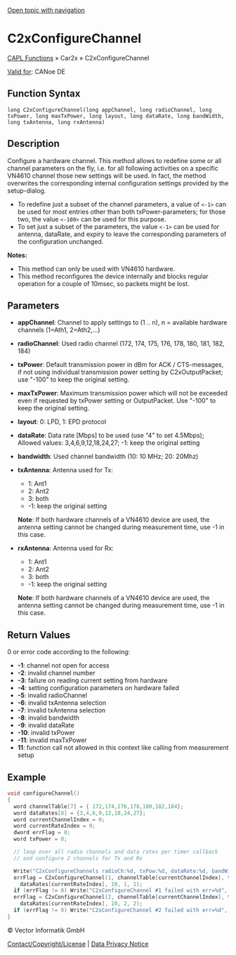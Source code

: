 [Open topic with navigation](../../../../../CANoeDEFamily.htm#Topics/CAPLFunctions/Car2x/Functions/CAPLfunctionC2xConfigureChannel.md)

# C2xConfigureChannel

[CAPL Functions](../../CAPLfunctions.md) » Car2x » C2xConfigureChannel

[Valid for](../../../Shared/FeatureAvailability.md): CANoe DE

## Function Syntax

```
long C2xConfigureChannel(long appChannel, long radioChannel, long txPower, long maxTxPower, long layout, long dataRate, long bandWidth, long txAntenna, long rxAntenna)
```

## Description

Configure a hardware channel. This method allows to redefine some or all channel parameters on the fly, i.e. for all following activities on a specific VN4610 channel those new settings will be used. In fact, the method overwrites the corresponding internal configuration settings provided by the setup-dialog.

- To redefine just a subset of the channel parameters, a value of `<-1>` can be used for most entries other than both txPower-parameters; for those two, the value `<-100>` can be used for this purpose.
- To set just a subset of the parameters, the value `<-1>` can be used for antenna, dataRate, and expiry to leave the corresponding parameters of the configuration unchanged.

**Notes:**

- This method can only be used with VN4610 hardware.
- This method reconfigures the device internally and blocks regular operation for a couple of 10msec, so packets might be lost.

## Parameters

- **appChannel**: Channel to apply settings to (1 .. n), n = available hardware channels (1=Ath1, 2=Ath2,…)
- **radioChannel**: Used radio channel (172, 174, 175, 176, 178, 180, 181, 182, 184)
- **txPower**: Default transmission power in dBm for ACK / CTS-messages, if not using individual transmission power setting by C2xOutputPacket; use "-100" to keep the original setting.
- **maxTxPower**: Maximum transmission power which will not be exceeded even if requested by txPower setting or OutputPacket. Use "-100" to keep the original setting.
- **layout**: 0: LPD, 1: EPD protocol
- **dataRate**: Data rate [Mbps] to be used (use "4" to set 4.5Mbps); Allowed values: 3,4,6,9,12,18,24,27; -1: keep the original setting
- **bandwidth**: Used channel bandwidth (10: 10 MHz; 20: 20Mhz)
- **txAntenna**: Antenna used for Tx:
  - 1: Ant1
  - 2: Ant2
  - 3: both
  - -1: keep the original setting

  **Note**: If both hardware channels of a VN4610 device are used, the antenna setting cannot be changed during measurement time, use -1 in this case.

- **rxAntenna**: Antenna used for Rx:
  - 1: Ant1
  - 2: Ant2
  - 3: both
  - -1: keep the original setting

  **Note**: If both hardware channels of a VN4610 device are used, the antenna setting cannot be changed during measurement time, use -1 in this case.

## Return Values

0 or error code according to the following:

- **-1**: channel not open for access
- **-2**: invalid channel number
- **-3**: failure on reading current setting from hardware
- **-4**: setting configuration parameters on hardware failed
- **-5**: invalid radioChannel
- **-6**: invalid txAntenna selection
- **-7**: invalid txAntenna selection
- **-8**: invalid bandwidth
- **-9**: invalid dataRate
- **-10**: invalid txPower
- **-11**: invalid maxTxPower
- **11**: function call not allowed in this context like calling from measurement setup

## Example

```c
void configureChannel()
{
  word channelTable[7] = { 172,174,176,178,180,182,184};
  word dataRates[8] = {3,4,6,9,12,18,24,27};
  word currentChannelIndex = 0;
  word currentRateIndex = 0;
  dword errFlag = 0;
  word txPower = 0;

  // loop over all radio channels and data rates per timer callback
  // and configure 2 channels for Tx and Rx

  Write("C2xConfigureChannels radioCh:%d, txPow:%d, dataRate:%d, bandWidth:%d", channelTable[currentChannelIndex], txPower, dataRates[currentRateIndex], 10);
  errFlag = C2xConfigureChannel(1, channelTable[currentChannelIndex], txPower, 25, 1,
    dataRates[currentRateIndex], 10, 1, 1);
  if (errFlag != 0) Write("C2xConfigureChannel #1 failed with err=%d", errFlag);
  errFlag = C2xConfigureChannel(2, channelTable[currentChannelIndex], txPower, 25, 1,
    dataRates[currentRateIndex], 10, 2, 2);
  if (errFlag != 0) Write("C2xConfigureChannel #2 failed with err=%d", errFlag);
}
```

© Vector Informatik GmbH

[Contact/Copyright/License](../../../Shared/ContactCopyrightLicense.md) | [Data Privacy Notice](https://www.vector.com/int/en/company/get-info/privacy-policy/)